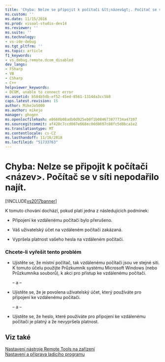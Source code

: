 ```yaml
---
title: 'Chyba: Nelze se připojit k počítači &lt;název&gt;. Počítač se v síti nepodařilo najít. | Dokumenty Microsoft'
ms.custom: ''
ms.date: 11/15/2016
ms.prod: visual-studio-dev14
ms.reviewer: ''
ms.suite: ''
ms.technology:
- vs-ide-debug
ms.tgt_pltfrm: ''
ms.topic: article
f1_keywords:
- vs.debug.remote.dcom_disabled
dev_langs:
- FSharp
- VB
- CSharp
- C++
helpviewer_keywords:
- DCOM, unable to connect error
ms.assetid: b584b5db-ef52-45ed-8561-1314da3cc5b8
caps.latest.revision: 15
author: MikeJo5000
ms.author: mikejo
manager: ghogen
ms.openlocfilehash: e8660b08adb0d925eb0f1b084673877734a47207
ms.sourcegitcommit: af428c7ccd007e668ec0dd8697c88fc5d8bca1e2
ms.translationtype: MT
ms.contentlocale: cs-CZ
ms.lasthandoff: 11/16/2018
ms.locfileid: "51733763"
---
```

# <a name="error-unable-to-connect-to-the-machine-ltnamegt-the-machine-cannot-be-found-on-the-network"></a>Chyba: Nelze se připojit k počítači &lt;název&gt;. Počítač se v síti nepodařilo najít.
[!INCLUDE[vs2017banner](../includes/vs2017banner.md)]

K tomuto chování dochází, pokud platí jedna z následujících podmínek:  
  
-   Připojení ke vzdálenému počítači bylo přerušeno.  
  
-   Váš uživatelský účet na vzdáleném počítači zakázaná.  
  
-   Vypršela platnost vašeho hesla na vzdáleném počítači.  
  
### <a name="to-resolve-this-behavior"></a>Chcete-li vyřešit tento problém  
  
-   Ujistěte se, že místní počítač, tak vzdálenému počítači jsou ve stejné síti. K tomuto účelu použijte Průzkumník systému Microsoft Windows (nebo Průzkumníka souborů), k akci pro přístup ke vzdálenému počítači.  
  
     – a –  
  
-   Ujistěte se, že je povolena uživatelský účet, který používáte pro připojení ke vzdálenému počítači.  
  
     – a –  
  
-   Ujistěte se, že heslo, které používáte pro připojení ke vzdálenému počítači je platný a že nevypršela platnost.  
  
## <a name="see-also"></a>Viz také  
 [Nastavení nástroje Remote Tools na zařízení](http://msdn.microsoft.com/library/90f45630-0d26-4698-8c1f-63f85a12db9c)   
 [Nastavení a příprava ladicího programu](../debugger/debugger-settings-and-preparation.md)



